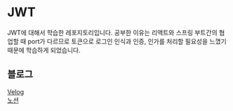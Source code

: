 # JWT
JWT에 대해서 학습한 레포지토리입니다. 공부한 이유는 리액트와 스프링 부트간의 협업할 때 port가 다르므로 토큰으로 로그인 인식과 인증, 인가를 처리할 필요성을 느꼈기 때문에 학습하게 되었습니다.

## 블로그
[Velog](https://velog.io/@zxzz45/SpringSecurity-OAuth2) <br/>
[노션](https://www.notion.so/JWT-eff1502301ad495caa748a2ef85c3808)
